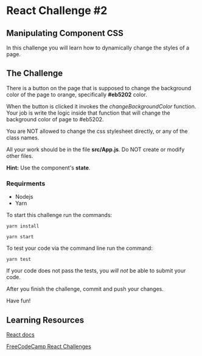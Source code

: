 # React Challenge #2
## Manipulating Component CSS

In this challenge you will learn how to dynamically change the styles of a page.

## The Challenge
There is a button on the page that is supposed to change the background color of the page to orange, specifically **#eb5202** color.

When the button is clicked it invokes the *changeBackgroundColor* function. Your job is write the logic inside that function that will change the background color of page to #eb5202.

You are NOT allowed to change the css stylesheet directly, or any of the class names.

All your work should be in the file **src/App.js**. Do NOT create or modify other files.

**Hint:** Use the component's **state**.

### Requirments
- Nodejs
- Yarn

To start this challenge run the commands:
```
yarn install

yarn start
```

To test your code via the command line run the command:
```
yarn test
```
If your code does not pass the tests, you *will not* be able to submit your code.


After you finish the challenge, commit and push your changes.

Have fun!

## Learning Resources
[React docs](https://reactjs.org/)

[FreeCodeCamp React Challenges](https://learn.freecodecamp.org/front-end-libraries/react/)

